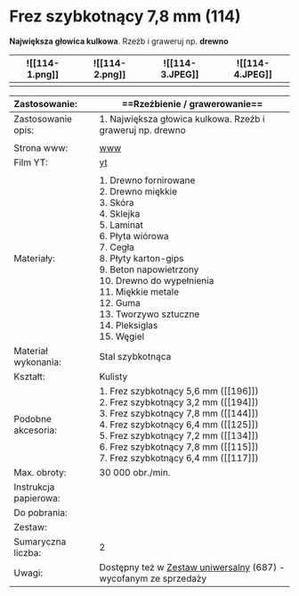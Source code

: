 # Frez szybkotnący 7,8 mm (114)

**Największa głowica kulkowa**. Rzeźb i graweruj np. **drewno**


| ![[114-1.png]] | ![[114-2.png]] | ![[114-3.JPEG]] | ![[114-4.JPEG]] |
| -------------- | -------------- | --------------- | --------------- |
|                |                |                 |                 |



| Zastosowanie:         | ==Rzeźbienie / grawerowanie==                                                                                                                                                                                                                                                                |
| :-------------------- | -------------------------------------------------------------------------------------------------------------------------------------------------------------------------------------------------------------------------------------------------------------------------------------------- |
| Zastosowanie opis:    | 1.  Największa głowica kulkowa. Rzeźb i graweruj np. drewno<br>                                                                                                                                                                                                                              |
|                       |                                                                                                                                                                                                                                                                                              |
| Strona www:           | [www](https://www.dremel.com/pl/pl/p/frez-szybkotnacy-78-mm-26150114ja)                                                                                                                                                                                                                      |
| Film YT:              | [yt](https://youtu.be/_IS-qDVx0PM)                                                                                                                                                                                                                                                           |
|                       |                                                                                                                                                                                                                                                                                              |
| Materiały:            | 1. Drewno fornirowane<br>2. Drewno miękkie<br>3. Skóra<br>4. Sklejka<br>5. Laminat<br>6. Płyta wiórowa<br>7. Cegła<br>8. Płyty karton-gips<br>9. Beton napowietrzony<br>10. Drewno do wypełnienia<br>11. Miękkie metale<br>12. Guma<br>13. Tworzywo sztuczne<br>14. Pleksiglas<br>15. Węgiel |
| Materiał wykonania:   | Stal szybkotnąca                                                                                                                                                                                                                                                                             |
| Kształt:              | Kulisty                                                                                                                                                                                                                                                                                      |
| Podobne akcesoria:    | 1. Frez szybkotnący 5,6 mm ([[196]])<br>2. Frez szybkotnący 3,2 mm ([[194]])<br>3. Frez szybkotnący 7,8 mm ([[144]])<br>4. Frez szybkotnący 6,4 mm ([[125]])<br>5. Frez szybkotnący 7,2 mm ([[134]])<br>6. Frez szybkotnący 7,8 mm ([[115]])<br>7. Frez szybkotnący 6,4 mm ([[117]])         |
| Max. obroty:          | 30 000 obr./min.                                                                                                                                                                                                                                                                             |
| Instrukcja papierowa: |                                                                                                                                                                                                                                                                                              |
| Do pobrania:          |                                                                                                                                                                                                                                                                                              |
| Zestaw:               |                                                                                                                                                                                                                                                                                              |
| Sumaryczna liczba:    | 2                                                                                                                                                                                                                                                                                            |
| Uwagi:                | Dostępny też w [Zestaw uniwersalny](https://www.dremel.com/pl/pl/p/frez-szybkotnacy-78-mm-26150114ja) (687) - wycofanym ze sprzedaży                                                                                                                                                         |
